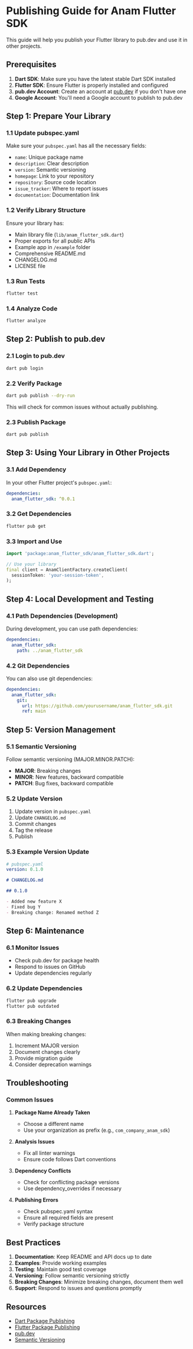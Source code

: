 # Publishing Guide for Anam Flutter SDK

This guide will help you publish your Flutter library to pub.dev and use it in other projects.

## Prerequisites

1. **Dart SDK**: Make sure you have the latest stable Dart SDK installed
2. **Flutter SDK**: Ensure Flutter is properly installed and configured
3. **pub.dev Account**: Create an account at [pub.dev](https://pub.dev) if you don't have one
4. **Google Account**: You'll need a Google account to publish to pub.dev

## Step 1: Prepare Your Library

### 1.1 Update pubspec.yaml

Make sure your `pubspec.yaml` has all the necessary fields:

- `name`: Unique package name
- `description`: Clear description
- `version`: Semantic versioning
- `homepage`: Link to your repository
- `repository`: Source code location
- `issue_tracker`: Where to report issues
- `documentation`: Documentation link

### 1.2 Verify Library Structure

Ensure your library has:

- Main library file (`lib/anam_flutter_sdk.dart`)
- Proper exports for all public APIs
- Example app in `/example` folder
- Comprehensive README.md
- CHANGELOG.md
- LICENSE file

### 1.3 Run Tests

```bash
flutter test
```

### 1.4 Analyze Code

```bash
flutter analyze
```

## Step 2: Publish to pub.dev

### 2.1 Login to pub.dev

```bash
dart pub login
```

### 2.2 Verify Package

```bash
dart pub publish --dry-run
```

This will check for common issues without actually publishing.

### 2.3 Publish Package

```bash
dart pub publish
```

## Step 3: Using Your Library in Other Projects

### 3.1 Add Dependency

In your other Flutter project's `pubspec.yaml`:

```yaml
dependencies:
  anam_flutter_sdk: ^0.0.1
```

### 3.2 Get Dependencies

```bash
flutter pub get
```

### 3.3 Import and Use

```dart
import 'package:anam_flutter_sdk/anam_flutter_sdk.dart';

// Use your library
final client = AnamClientFactory.createClient(
  sessionToken: 'your-session-token',
);
```

## Step 4: Local Development and Testing

### 4.1 Path Dependencies (Development)

During development, you can use path dependencies:

```yaml
dependencies:
  anam_flutter_sdk:
    path: ../anam_flutter_sdk
```

### 4.2 Git Dependencies

You can also use git dependencies:

```yaml
dependencies:
  anam_flutter_sdk:
    git:
      url: https://github.com/yourusername/anam_flutter_sdk.git
      ref: main
```

## Step 5: Version Management

### 5.1 Semantic Versioning

Follow semantic versioning (MAJOR.MINOR.PATCH):

- **MAJOR**: Breaking changes
- **MINOR**: New features, backward compatible
- **PATCH**: Bug fixes, backward compatible

### 5.2 Update Version

1. Update version in `pubspec.yaml`
2. Update `CHANGELOG.md`
3. Commit changes
4. Tag the release
5. Publish

### 5.3 Example Version Update

```yaml
# pubspec.yaml
version: 0.1.0
```

```markdown
# CHANGELOG.md

## 0.1.0

- Added new feature X
- Fixed bug Y
- Breaking change: Renamed method Z
```

## Step 6: Maintenance

### 6.1 Monitor Issues

- Check pub.dev for package health
- Respond to issues on GitHub
- Update dependencies regularly

### 6.2 Update Dependencies

```bash
flutter pub upgrade
flutter pub outdated
```

### 6.3 Breaking Changes

When making breaking changes:

1. Increment MAJOR version
2. Document changes clearly
3. Provide migration guide
4. Consider deprecation warnings

## Troubleshooting

### Common Issues

1. **Package Name Already Taken**

   - Choose a different name
   - Use your organization as prefix (e.g., `com_company_anam_sdk`)

2. **Analysis Issues**

   - Fix all linter warnings
   - Ensure code follows Dart conventions

3. **Dependency Conflicts**

   - Check for conflicting package versions
   - Use dependency_overrides if necessary

4. **Publishing Errors**
   - Check pubspec.yaml syntax
   - Ensure all required fields are present
   - Verify package structure

## Best Practices

1. **Documentation**: Keep README and API docs up to date
2. **Examples**: Provide working examples
3. **Testing**: Maintain good test coverage
4. **Versioning**: Follow semantic versioning strictly
5. **Breaking Changes**: Minimize breaking changes, document them well
6. **Support**: Respond to issues and questions promptly

## Resources

- [Dart Package Publishing](https://dart.dev/guides/publishing)
- [Flutter Package Publishing](https://flutter.dev/docs/development/packages-and-plugins/developing-packages)
- [pub.dev](https://pub.dev)
- [Semantic Versioning](https://semver.org/)
